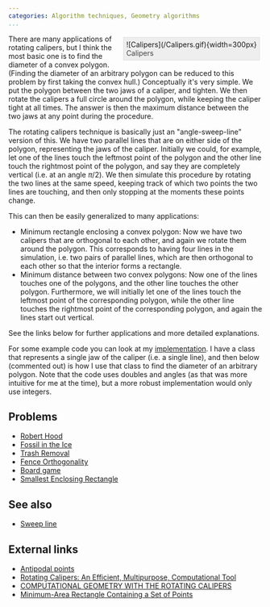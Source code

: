 ```yaml
---
categories: Algorithm techniques, Geometry algorithms
...
```


<!-- TODO: Factor this out into something reusable -->
<div style="float:right; border: 1px solid #ddd; background-color: #eee; padding: 5px; margin: 5px;">
<div style="">![Calipers](/Calipers.gif){width=300px}</div>
<div style="color: #444">Calipers</div>
</div>

There are many applications of rotating calipers, but I think the most basic one is to find the diameter of a convex polygon. (Finding the diameter of an arbitrary polygon can be reduced to this problem by first taking the convex hull.) Conceptually it's very simple. We put the polygon between the two jaws of a caliper, and tighten. We then rotate the calipers a full circle around the polygon, while keeping the caliper tight at all times. The answer is then the maximum distance between the two jaws at any point during the procedure.

The rotating calipers technique is basically just an "angle-sweep-line" version of this. We have two parallel lines that are on either side of the polygon, representing the jaws of the caliper. Initially we could, for example, let one of the lines touch the leftmost point of the polygon and the other line touch the rightmost point of the polygon, and say they are completely vertical (i.e. at an angle $\pi/2$). We then simulate this procedure by rotating the two lines at the same speed, keeping track of which two points the two lines are touching, and then only stopping at the moments these points change.

This can then be easily generalized to many applications:

- Minimum rectangle enclosing a convex polygon: Now we have two calipers that are orthogonal to each other, and again we rotate them around the polygon. This corresponds to having four lines in the simulation, i.e. two pairs of parallel lines, which are then orthogonal to each other so that the interior forms a rectangle.
- Minimum distance between two convex polygons: Now one of the lines touches one of the polygons, and the other line touches the other polygon. Furthermore, we will initially let one of the lines touch the leftmost point of the corresponding polygon, while the other line touches the rightmost point of the corresponding polygon, and again the lines start out vertical.

See the links below for further applications and more detailed explanations.

For some example code you can look at my [implementation](https://github.com/SuprDewd/CompetitiveProgramming/blob/master/code/geometry/rotating_calipers.cpp). I have a class that represents a single jaw of the caliper (i.e. a single line), and then below (commented out) is how I use that class to find the diameter of an arbitrary polygon. Note that the code uses doubles and angles (as that was more intuitive for me at the time), but a more robust implementation would only use integers.

## Problems

- [Robert Hood](https://open.kattis.com/problems/roberthood)
- [Fossil in the Ice](http://www.spoj.com/problems/TFOSS/)
- [Trash Removal](https://uva.onlinejudge.org/external/11/p1111.pdf)
- [Fence Orthogonality](https://open.kattis.com/problems/fenceortho)
- [Board game](http://amppz.ii.uni.wroc.pl/amppz2015/files/zadania_en.pdf)
- [Smallest Enclosing Rectangle](https://uva.onlinejudge.org/external/123/12307.pdf)

## See also
- [Sweep line]()

## External links
- [Antipodal points](http://www.tcs.fudan.edu.cn/rudolf/Courses/Algorithms/Alg_ss_07w/Webprojects/Qinbo_diameter/2d_alg.htm)
- [Rotating Calipers: An Efficient, Multipurpose, Computational Tool](http://sdiwc.net/digital-library/web-admin/upload-pdf/00001036.pdfThe)
- [COMPUTATIONAL GEOMETRY WITH THE ROTATING CALIPERS](http://digitool.library.mcgill.ca/webclient/StreamGate?folder_id=0&dvs=1469220661104~207&usePid1=true&usePid2=true)
- [Minimum-Area Rectangle Containing a Set of Points](https://www.geometrictools.com/Documentation/MinimumAreaRectangle.pdf)
